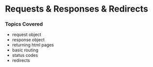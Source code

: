 #   Requests & Responses & Redirects

###   Topics Covered

-   request object
-   response object
-   returning html pages
-   basic routing
-   status codes
-   redirects